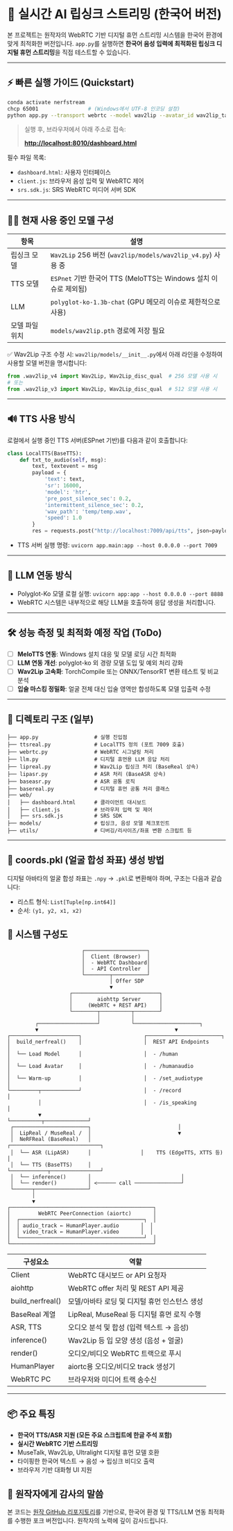 # 🎤 실시간 AI 립싱크 스트리밍 (한국어 버전)

본 프로젝트는 원작자의 WebRTC 기반 디지털 휴먼 스트리밍 시스템을 한국어 환경에 맞게 최적화한 버전입니다.
`app.py`를 실행하면 **한국어 음성 입력에 최적화된 립싱크 디지털 휴먼 스트리밍**을 직접 테스트할 수 있습니다.

---

## ⚡ 빠른 실행 가이드 (Quickstart)

```bash
conda activate nerfstream
chcp 65001                # (Windows에서 UTF-8 인코딩 설정)
python app.py --transport webrtc --model wav2lip --avatar_id wav2lip_taeri
```

> 실행 후, 브라우저에서 아래 주소로 접속:
>
> **[http://localhost:8010/dashboard.html](http://localhost:8010/dashboard.html)**

필수 파일 목록:

* `dashboard.html`: 사용자 인터페이스
* `client.js`: 브라우저 음성 입력 및 WebRTC 제어
* `srs.sdk.js`: SRS WebRTC 미디어 서버 SDK

---

## 🧑‍🎤 현재 사용 중인 모델 구성

| 항목       | 설명                                                     |
| -------- | ------------------------------------------------------ |
| 립싱크 모델   | `Wav2Lip` 256 버전 (`wav2lip/models/wav2lip_v4.py`) 사용 중 |
| TTS 모델   | `ESPnet` 기반 한국어 TTS (MeloTTS는 Windows 설치 이슈로 제외됨)      |
| LLM      | `polyglot-ko-1.3b-chat` (GPU 메모리 이슈로 제한적으로 사용)         |
| 모델 파일 위치 | `models/wav2lip.pth` 경로에 저장 필요                         |

✅ Wav2Lip 구조 수정 시:
`wav2lip/models/__init__.py`에서 아래 라인을 수정하여 사용할 모델 버전을 명시합니다:

```python
from .wav2lip_v4 import Wav2Lip, Wav2Lip_disc_qual  # 256 모델 사용 시
# 또는
from .wav2lip_v3 import Wav2Lip, Wav2Lip_disc_qual  # 512 모델 사용 시
```

---

## 🔊 TTS 사용 방식

로컬에서 실행 중인 TTS 서버(ESPnet 기반)를 다음과 같이 호출합니다:

```python
class LocalTTS(BaseTTS):
    def txt_to_audio(self, msg):
        text, textevent = msg
        payload = {
            'text': text,
            'sr': 16000,
            'model': 'htr',
            'pre_post_silence_sec': 0.2,
            'intermittent_silence_sec': 0.2,
            'wav_path': 'temp/temp.wav',
            'speed': 1.0
        }
        res = requests.post("http://localhost:7009/api/tts", json=payload)
```

* TTS 서버 실행 명령: `uvicorn app.main:app --host 0.0.0.0 --port 7009`

---

## 🤖 LLM 연동 방식
* Polyglot-Ko 모델 로컬 실행: `uvicorn app:app --host 0.0.0.0 --port 8888`
* WebRTC 시스템은 내부적으로 해당 LLM을 호출하여 응답 생성을 처리합니다.

---

## 🛠 성능 측정 및 최적화 예정 작업 (ToDo)

* [ ] **MeloTTS 연동**: Windows 설치 대응 및 모델 로딩 시간 최적화
* [ ] **LLM 연동 개선**: polyglot-ko 외 경량 모델 도입 및 예외 처리 강화
* [ ] **Wav2Lip 고속화**: TorchCompile 또는 ONNX/TensorRT 변환 테스트 및 비교 분석
* [ ] **입술 마스킹 정밀화**: 얼굴 전체 대신 입술 영역만 합성하도록 모델 입출력 수정
---

## 📂 디렉토리 구조 (일부)

```
├── app.py                  # 실행 진입점
├── ttsreal.py              # LocalTTS 정의 (포트 7009 호출)
├── webrtc.py               # WebRTC 시그널링 처리
├── llm.py                  # 디지털 휴먼용 LLM 응답 처리
├── lipreal.py              # Wav2Lip 립싱크 처리 (BaseReal 상속)
├── lipasr.py               # ASR 처리 (BaseASR 상속)
├── baseasr.py              # ASR 공통 로직
├── basereal.py             # 디지털 휴먼 공통 처리 클래스
├── web/
│   ├── dashboard.html      # 클라이언트 대시보드
│   ├── client.js           # 브라우저 입력 및 제어
│   ├── srs.sdk.js          # SRS SDK
├── models/                 # 립싱크, 음성 모델 체크포인트
├── utils/                  # 디버깅/리사이즈/좌표 변환 스크립트 등
```

---

## 🧾 coords.pkl (얼굴 합성 좌표) 생성 방법

디지털 아바타의 얼굴 합성 좌표는 `.npy` → `.pkl`로 변환해야 하며, 구조는 다음과 같습니다:

* 리스트 형식: `List[Tuple[np.int64]]`
* 순서: `(y1, y2, x1, x2)`


## 🧩 시스템 구성도

```
                        ┌────────────────────┐
                        │  Client (Browser)  │
                        │  - WebRTC Dashboard│
                        │  - API Controller  │
                        └────────┬───────────┘
                                 │ Offer SDP
                                 ▼
                    ┌────────────────────────────┐
                    │        aiohttp Server      │
                    │     (WebRTC + REST API)    │
                    └────────┬──────────┬────────┘
                             │          │
         ┌───────────────────┘          └─────────────────────┐
         ▼                                            ▼
┌──────────────────────┐                    ┌────────────────────────┐
│  build_nerfreal()    │                    │  REST API Endpoints     │
│  └── Load Model      │                    │  - /human               │
│  └── Load Avatar     │                    │  - /humanaudio          │
│  └── Warm-up         │                    │  - /set_audiotype       │
└─────────┬────────────┘                    │  - /record              │
          │                                 │  - /is_speaking         │
          ▼                                 └──────────┬──────────────┘
 ┌────────────────────────┐                            │
 │  LipReal / MuseReal /  │                            ▼
 │  NeRFReal (BaseReal)   │                ┌─────────────────────────────┐
 │  └── ASR (LipASR)      │                │    TTS (EdgeTTS, XTTS 등)    │
 │  └── TTS (BaseTTS)     │                └────────────┬────────────────┘
 │  └── inference()       │                             │
 │  └── render()          │ <────── call ───────────────┘
 └──────┬─────────────────┘
        │
        ▼
┌──────────────────────────────────────────────┐
│         WebRTC PeerConnection (aiortc)       │
│  ┌────────────────────────────────────────┐  │
│  │ audio_track ← HumanPlayer.audio       │  │
│  │ video_track ← HumanPlayer.video       │  │
│  └────────────────────────────────────────┘  │
└──────────────────────────────────────────────┘
```
| 구성요소              | 역할                               |
| ----------------- | -------------------------------- |
| Client            | WebRTC 대시보드 or API 요청자           |
| aiohttp           | WebRTC offer 처리 및 REST API 제공    |
| build\_nerfreal() | 모델/아바타 로딩 및 디지털 휴먼 인스턴스 생성       |
| BaseReal 계열       | LipReal, MuseReal 등 디지털 휴먼 로직 수행 |
| ASR, TTS          | 오디오 분석 및 합성 (입력 텍스트 → 음성)        |
| inference()       | Wav2Lip 등 입 모양 생성 (음성 + 얼굴)      |
| render()          | 오디오/비디오 WebRTC 트랙으로 푸시           |
| HumanPlayer       | aiortc용 오디오/비디오 track 생성기        |
| WebRTC PC         | 브라우저와 미디어 트랙 송수신                 |

---

## 📦 주요 특징

* **한국어 TTS/ASR 지원 (모든 주요 스크립트에 한글 주석 포함)**
* **실시간 WebRTC 기반 스트리밍**
* MuseTalk, Wav2Lip, Ultralight 디지털 휴먼 모델 호환
* 타이핑한 한국어 텍스트 → 음성 → 립싱크 비디오 출력
* 브라우저 기반 대화형 UI 지원
## 🙏 원작자에게 감사의 말씀

본 코드는 [원작 GitHub 리포지토리](https://https://github.com/lipku/LiveTalking)를 기반으로, 한국어 환경 및 TTS/LLM 연동 최적화를 수행한 포크 버전입니다. 원작자의 노력에 깊이 감사드립니다.

